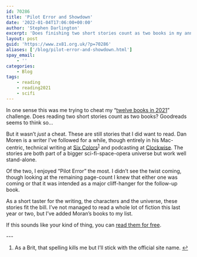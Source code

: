 ```yaml
---
id: 70286
title: 'Pilot Error and Showdown'
date: '2022-01-04T17:06:00+00:00'
author: 'Stephen Darlington'
excerpt: 'Does finishing two short stories count as two books in my annual reading challenge?'
layout: post
guid: 'https://www.zx81.org.uk/?p=70286'
aliases: ['/blog/pilot-error-and-showdown.html']
spay_email:
    - ''
categories:
    - Blog
tags:
    - reading
    - reading2021
    - scifi
---
```


In one sense this was me trying to cheat my “[twelve books in 2021](/tag/reading2021)” challenge. Does reading two short stories count as two books? Goodreads seems to think so…

But it wasn’t *just* a cheat. These are still stories that I did want to read. Dan Moren is a writer I’ve followed for a while, though entirely in his Mac-centric, technical writing at [Six Colors](https://sixcolors.com)<sup>[1](#fn1-300 "see footnote")</sup> and podcasting at [Clockwise](https://www.relay.fm/clockwise). The stories are both part of a bigger sci-fi-space-opera universe but work well stand-alone.

Of the two, I enjoyed “Pilot Error” the most. I didn’t see the twist coming, though looking at the remaining page-count I knew that either one was coming or that it was intended as a major cliff-hanger for the follow-up book.

As a short taster for the writing, the characters and the universe, these stories fit the bill. I’ve not managed to read a whole lot of fiction this last year or two, but I’ve added Moran’s books to my list.

If this sounds like your kind of thing, you can [read them for free](https://dmoren.com/writing/short-stories/).

<div class="footnotes">---

1. As a Brit, that spelling kills me but I’ll stick with the official site name. [↩︎](#fnr1-300 "return to article")

</div>